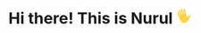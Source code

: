 # Hi there! This is Nurul <img src="https://github.com/nurulhassan/chatappnode/blob/master/uploads/waving.gif" width="30" height="30" />

